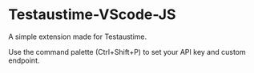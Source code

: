 # Testaustime-VScode-JS

A simple extension made for Testaustime.

Use the command palette (Ctrl+Shift+P) to set your API key and custom endpoint.


